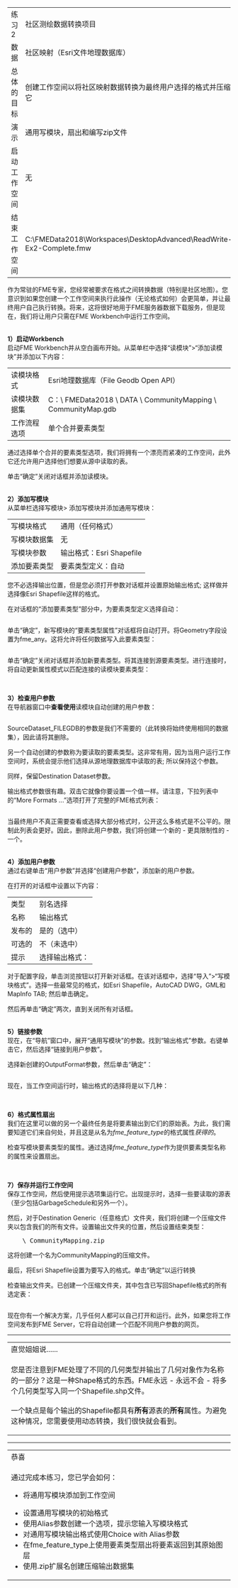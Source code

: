   <div id="readme" class="readme blob instapaper_body">
    <article class="markdown-body entry-content" itemprop="text">
<table>
<tbody><tr>
<td>
<i></i><font style="vertical-align: inherit;"><font style="vertical-align: inherit;">
练习2
</font></font></td>
<td><font style="vertical-align: inherit;"><font style="vertical-align: inherit;">
社区测绘数据转换项目
</font></font></td>
</tr>
<tr>
<td><font style="vertical-align: inherit;"><font style="vertical-align: inherit;">数据</font></font></td>
<td><font style="vertical-align: inherit;"><font style="vertical-align: inherit;">社区映射（Esri文件地理数据库）</font></font></td>
</tr>
<tr>
<td><font style="vertical-align: inherit;"><font style="vertical-align: inherit;">总体的目标</font></font></td>
<td><font style="vertical-align: inherit;"><font style="vertical-align: inherit;">创建工作空间以将社区映射数据转换为最终用户选择的格式并压缩它</font></font></td>
</tr>
<tr>
<td><font style="vertical-align: inherit;"><font style="vertical-align: inherit;">演示</font></font></td>
<td><font style="vertical-align: inherit;"><font style="vertical-align: inherit;">通用写模块，扇出和编写zip文件</font></font></td>
</tr>
<tr>
<td><font style="vertical-align: inherit;"><font style="vertical-align: inherit;">启动工作空间</font></font></td>
<td><font style="vertical-align: inherit;"><font style="vertical-align: inherit;">无</font></font></td>
</tr>
<tr>
<td><font style="vertical-align: inherit;"><font style="vertical-align: inherit;">结束工作空间</font></font></td>
<td><font style="vertical-align: inherit;"><font style="vertical-align: inherit;">C:\FMEData2018\Workspaces\DesktopAdvanced\ReadWrite-Ex2-Complete.fmw</font></font></td>
</tr>
</tbody></table>
<p><font style="vertical-align: inherit;"><font style="vertical-align: inherit;">作为常驻的FME专家，您经常被要求在格式之间转换数据（特别是社区地图）。</font><font style="vertical-align: inherit;">您意识到如果您创建一个工作空间来执行此操作（无论格式如何）会更简单，并让最终用户自己执行转换。</font><font style="vertical-align: inherit;">将来，这将很好地用于FME服务器数据下载服务，但是现在，我们将让用户只需在FME Workbench中运行工作空间。</font></font></p>
<p><br><strong><font style="vertical-align: inherit;"><font style="vertical-align: inherit;">1）启动Workbench</font></font></strong>
<br><font style="vertical-align: inherit;"><font style="vertical-align: inherit;">启动FME Workbench并从空白画布开始。</font><font style="vertical-align: inherit;">从菜单栏中选择“读模块”&gt;“添加读模块”并添加以下内容：</font></font></p>
<table>
<tbody><tr>
<td><font style="vertical-align: inherit;"><font style="vertical-align: inherit;">读模块格式</font></font></td>
<td><font style="vertical-align: inherit;"><font style="vertical-align: inherit;">Esri地理数据库（File Geodb Open API）</font></font></td>
</tr>
<tr>
<td><font style="vertical-align: inherit;"><font style="vertical-align: inherit;">读模块数据集</font></font></td>
<td><font style="vertical-align: inherit;"><font style="vertical-align: inherit;">C：\ FMEData2018 \ DATA \ CommunityMapping \ CommunityMap.gdb</font></font></td>
</tr>
<tr>
<td><font style="vertical-align: inherit;"><font style="vertical-align: inherit;">工作流程选项</font></font></td>
<td><font style="vertical-align: inherit;"><font style="vertical-align: inherit;">单个合并要素类型</font></font></td>
</tr>
</tbody></table>
<p><font style="vertical-align: inherit;"><font style="vertical-align: inherit;">通过选择单个合并的要素类型选项，我们将拥有一个漂亮而紧凑的工作空间，此外它还允许用户选择他们想要从源中读取的表。</font></font></p>
<p><font style="vertical-align: inherit;"><font style="vertical-align: inherit;">单击“确定”关闭对话框并添加读模块。</font></font></p>
<p><br><strong><font style="vertical-align: inherit;"><font style="vertical-align: inherit;">2）添加写模块</font></font></strong>
<br><font style="vertical-align: inherit;"><font style="vertical-align: inherit;">从菜单栏选择写模块&gt; 添加写模块并添加通用写模块：</font></font></p>
<table>
<tbody><tr>
<td><font style="vertical-align: inherit;"><font style="vertical-align: inherit;">写模块格式</font></font></td>
<td><font style="vertical-align: inherit;"><font style="vertical-align: inherit;">通用（任何格式）</font></font></td>
</tr>
<tr>
<td><font style="vertical-align: inherit;"><font style="vertical-align: inherit;">写模块数据集</font></font></td>
<td><font style="vertical-align: inherit;"><font style="vertical-align: inherit;">无</font></font></td>
</tr>
<tr>
<td><font style="vertical-align: inherit;"><font style="vertical-align: inherit;">写模块参数</font></font></td>
<td><font style="vertical-align: inherit;"><font style="vertical-align: inherit;">输出格式：Esri Shapefile</font></font></td>
</tr>
<tr>
<td><font style="vertical-align: inherit;"><font style="vertical-align: inherit;">添加要素类型</font></font></td>
<td><font style="vertical-align: inherit;"><font style="vertical-align: inherit;">要素类型定义：自动</font></font></td>
</tr>
</tbody></table>
<p><font style="vertical-align: inherit;"><font style="vertical-align: inherit;">您不必选择输出位置，但是您必须打开参数对话框并设置原始输出格式; </font><font style="vertical-align: inherit;">这样做并选择像Esri Shapefile这样的格式。</font></font></p>
<p><font style="vertical-align: inherit;"><font style="vertical-align: inherit;">在对话框的“添加要素类型”部分中，为要素类型定义选择自动：</font></font></p>
<p><a target="_blank" href="https://github.com/safesoftware/FMETraining/blob/Desktop-Advanced-2018/DesktopAdvanced3AdvancedR%2BW/Images/Img3.209.Ex2.GenericReaderDialogs.png"><img src="./Images/Img3.209.Ex2.GenericReaderDialogs.png" alt="" style="max-width:100%;"></a></p>
<p><font style="vertical-align: inherit;"><font style="vertical-align: inherit;">单击“确定”，新写模块的“要素类型属性”对话框将自动打开。</font><font style="vertical-align: inherit;">将Geometry字段设置为fme_any。</font><font style="vertical-align: inherit;">这将允许将任何数据写入此要素类型：</font></font></p>
<p><a target="_blank" href="https://github.com/safesoftware/FMETraining/blob/Desktop-Advanced-2018/DesktopAdvanced3AdvancedR%2BW/Images/Img3.210.Ex2.ShapefileGeometry.png"><img src="./Images/Img3.210.Ex2.ShapefileGeometry.png" alt="" style="max-width:100%;"></a></p>
<p><font style="vertical-align: inherit;"><font style="vertical-align: inherit;">单击“确定”关闭对话框并添加新要素类型。</font><font style="vertical-align: inherit;">将其连接到源要素类型。</font><font style="vertical-align: inherit;">进行连接时，将自动更新属性模式以匹配连接的读模块要素类型：</font></font></p>
<p><a target="_blank" href="https://github.com/safesoftware/FMETraining/blob/Desktop-Advanced-2018/DesktopAdvanced3AdvancedR%2BW/Images/Img3.211.Ex2.InitialWorkspace.png"><img src="./Images/Img3.211.Ex2.InitialWorkspace.png" alt="" style="max-width:100%;"></a></p>
<p><br><strong><font style="vertical-align: inherit;"><font style="vertical-align: inherit;">3）检查用户参数</font></font></strong>
<br><font style="vertical-align: inherit;"><font style="vertical-align: inherit;">在导航器窗口中</font><strong><font style="vertical-align: inherit;">查看使用</font></strong><font style="vertical-align: inherit;">读模块自动创建的用户参数：</font></font></p>
<p><a target="_blank" href="https://github.com/safesoftware/FMETraining/blob/Desktop-Advanced-2018/DesktopAdvanced3AdvancedR%2BW/Images/Img3.212.Ex2.InitialUserParams.png"><img src="./Images/Img3.212.Ex2.InitialUserParams.png" alt="" style="max-width:100%;"></a></p>
<p><font style="vertical-align: inherit;"><font style="vertical-align: inherit;">SourceDataset_FILEGDB的参数是我们不需要的（此转换将始终使用相同的数据集），因此请将其删除。</font></font></p>
<p><font style="vertical-align: inherit;"><font style="vertical-align: inherit;">另一个自动创建的参数称为要读取的要素类型。</font><font style="vertical-align: inherit;">这非常有用，因为当用户运行工作空间时，系统会提示他们选择从源地理数据库中读取的表; </font><font style="vertical-align: inherit;">所以保持这个参数。</font></font></p>
<p><font style="vertical-align: inherit;"><font style="vertical-align: inherit;">同样，保留Destination Dataset参数。</font></font></p>
<p><font style="vertical-align: inherit;"><font style="vertical-align: inherit;">输出格式参数很有趣。</font><font style="vertical-align: inherit;">双击它就像你要设置一个值一样。</font><font style="vertical-align: inherit;">请注意，下拉列表中的“More Formats ...”选项打开了完整的FME格式列表：</font></font></p>
<p><a target="_blank" href="https://github.com/safesoftware/FMETraining/blob/Desktop-Advanced-2018/DesktopAdvanced3AdvancedR%2BW/Images/Img3.213.Ex2.OutputFormatParam.png"><img src="./Images/Img3.213.Ex2.OutputFormatParam.png" alt="" style="max-width:100%;"></a></p>
<p><font style="vertical-align: inherit;"><font style="vertical-align: inherit;">当最终用户不真正需要查看或选择大部分格式时，公开这么多格式是不公平的。</font><font style="vertical-align: inherit;">限制此列表会更好。</font><font style="vertical-align: inherit;">因此，删除此用户参数，我们将创建一个新的 - 更具限制性的 - 一个。</font></font></p>
<p><br><strong><font style="vertical-align: inherit;"><font style="vertical-align: inherit;">4）添加用户参数</font></font></strong>
<br><font style="vertical-align: inherit;"><font style="vertical-align: inherit;">通过右键单击“用户参数”并选择“创建用户参数”，添加新的用户参数。</font></font></p>
<p><font style="vertical-align: inherit;"><font style="vertical-align: inherit;">在打开的对话框中设置以下内容：</font></font></p>
<table>
<tbody><tr>
<td><font style="vertical-align: inherit;"><font style="vertical-align: inherit;">类型</font></font></td>
<td><font style="vertical-align: inherit;"><font style="vertical-align: inherit;">别名选择</font></font></td>
</tr>
<tr>
<td><font style="vertical-align: inherit;"><font style="vertical-align: inherit;">名称</font></font></td>
<td><font style="vertical-align: inherit;"><font style="vertical-align: inherit;">输出格式</font></font></td>
</tr>
<tr>
<td><font style="vertical-align: inherit;"><font style="vertical-align: inherit;">发布的</font></font></td>
<td><font style="vertical-align: inherit;"><font style="vertical-align: inherit;">是的（选中）</font></font></td>
</tr>
<tr>
<td><font style="vertical-align: inherit;"><font style="vertical-align: inherit;">可选的</font></font></td>
<td><font style="vertical-align: inherit;"><font style="vertical-align: inherit;">不（未选中）</font></font></td>
</tr>
<tr>
<td><font style="vertical-align: inherit;"><font style="vertical-align: inherit;">提示</font></font></td>
<td><font style="vertical-align: inherit;"><font style="vertical-align: inherit;">选择输出格式：</font></font></td>
</tr>
</tbody></table>
<p><font style="vertical-align: inherit;"><font style="vertical-align: inherit;">对于配置字段，单击浏览按钮以打开新对话框。</font><font style="vertical-align: inherit;">在该对话框中，选择“导入”&gt;“写模块格式”。</font><font style="vertical-align: inherit;">选择一些最常见的格式，如Esri Shapefile，AutoCAD DWG，GML和MapInfo TAB; </font><font style="vertical-align: inherit;">然后单击确定。</font></font></p>
<p><font style="vertical-align: inherit;"><font style="vertical-align: inherit;">然后再单击“确定”两次，直到关闭所有对话框。</font></font></p>
<p><br><strong><font style="vertical-align: inherit;"><font style="vertical-align: inherit;">5）链接参数</font></font></strong>
<br><font style="vertical-align: inherit;"><font style="vertical-align: inherit;">现在，在“导航”窗口中，展开“通用写模块”的参数。</font><font style="vertical-align: inherit;">找到“输出格式”参数。</font><font style="vertical-align: inherit;">右键单击它，然后选择“链接到用户参数”。</font></font></p>
<p><font style="vertical-align: inherit;"><font style="vertical-align: inherit;">选择新创建的OutputFormat参数，然后单击“确定”：</font></font></p>
<p><a target="_blank" href="https://github.com/safesoftware/FMETraining/blob/Desktop-Advanced-2018/DesktopAdvanced3AdvancedR%2BW/Images/Img3.214.Ex2.LinkUserParams.png"><img src="./Images/Img3.214.Ex2.LinkUserParams.png" alt="" style="max-width:100%;"></a></p>
<p><font style="vertical-align: inherit;"><font style="vertical-align: inherit;">现在，当工作空间运行时，输出格式的选择将是以下几种：</font></font></p>
<p><a target="_blank" href="https://github.com/safesoftware/FMETraining/blob/Desktop-Advanced-2018/DesktopAdvanced3AdvancedR%2BW/Images/Img3.215.Ex2.OutputFormats.png"><img src="./Images/Img3.215.Ex2.OutputFormats.png" alt="" style="max-width:100%;"></a></p>
<p><br><strong><font style="vertical-align: inherit;"><font style="vertical-align: inherit;">6）格式属性扇出</font></font></strong>
<br><font style="vertical-align: inherit;"><font style="vertical-align: inherit;"></font><strong><font style="vertical-align: inherit;"></font></strong><font style="vertical-align: inherit;">我们在这里可以做的另一个最终任务是将要素输出到它们的原始表。</font><font style="vertical-align: inherit;">为此，我们需要知道它们来自何处，并且这是从名为</font></font><em><font style="vertical-align: inherit;"><font style="vertical-align: inherit;">fme_feature_type</font></font></em><font style="vertical-align: inherit;"><font style="vertical-align: inherit;">的格式属性</font><em><font style="vertical-align: inherit;">获得的</font></em><font style="vertical-align: inherit;">。</font></font></p>
<p><font style="vertical-align: inherit;"><font style="vertical-align: inherit;">检查写模块要素类型的属性。</font><font style="vertical-align: inherit;">通过选择</font></font><em><font style="vertical-align: inherit;"><font style="vertical-align: inherit;">fme_feature_type</font></font></em><font style="vertical-align: inherit;"><font style="vertical-align: inherit;">作为提供要素类型名称的属性来</font><font style="vertical-align: inherit;">设置扇出</font><font style="vertical-align: inherit;">。</font></font></p>
<p><a target="_blank" href="https://github.com/safesoftware/FMETraining/blob/Desktop-Advanced-2018/DesktopAdvanced3AdvancedR%2BW/Images/Img3.216.Ex2.FanoutByFeatureType.png"><img src="./Images/Img3.216.Ex2.FanoutByFeatureType.png" alt="" style="max-width:100%;"></a></p>
<p><br><strong><font style="vertical-align: inherit;"><font style="vertical-align: inherit;">7）保存并运行工作空间</font></font></strong>
<br><font style="vertical-align: inherit;"><font style="vertical-align: inherit;">保存工作空间，然后使用提示选项集运行它。</font><font style="vertical-align: inherit;">出现提示时，选择一些要读取的源表（至少包括GarbageSchedule和另外一个）。</font></font></p>
<p><font style="vertical-align: inherit;"><font style="vertical-align: inherit;">然后，对于Destination Generic（任意格式）文件夹，我们将创建一个压缩文件夹以包含我们的所有文件。</font><font style="vertical-align: inherit;">设置输出文件夹的位置，然后设置结束类型：</font></font></p>
<pre><font style="vertical-align: inherit;"><font style="vertical-align: inherit;">    \ CommunityMapping.zip
</font></font></pre>
<p><font style="vertical-align: inherit;"><font style="vertical-align: inherit;">这将创建一个名为CommunityMapping的压缩文件。</font></font></p>
<p><font style="vertical-align: inherit;"><font style="vertical-align: inherit;">最后，将Esri Shapefile设置为要写入的格式。</font><font style="vertical-align: inherit;">单击“确定”以运行转换</font></font></p>
<p><font style="vertical-align: inherit;"><font style="vertical-align: inherit;">检查输出文件夹。</font><font style="vertical-align: inherit;">已创建一个压缩文件夹，其中包含已写回Shapefile格式的所有选定表：</font></font></p>
<p><a target="_blank" href="https://github.com/safesoftware/FMETraining/blob/Desktop-Advanced-2018/DesktopAdvanced3AdvancedR%2BW/Images/Img3.217.Ex2.OutputDatasets.png"><img src="./Images/Img3.217.Ex2.OutputDatasets.png" alt="" style="max-width:100%;"></a></p>
<p><font style="vertical-align: inherit;"><font style="vertical-align: inherit;">现在你有一个解决方案，几乎任何人都可以自己打开和运行。</font><font style="vertical-align: inherit;">此外，如果您将工作空间发布到FME Server，它将自动创建一个匹配不同用户参数的网页。</font></font></p>
<hr>
<table>
<tbody><tr>
<td>
<i></i><font style="vertical-align: inherit;"><font style="vertical-align: inherit;">
直觉姐姐说......
</font></font></td>
</tr>
<tr>
<td><font style="vertical-align: inherit;"><font style="vertical-align: inherit;">

您是否注意到FME处理了不同的几何类型并输出了几何对象作为名称的一部分？</font><font style="vertical-align: inherit;">这是一种Shape格式的东西。</font><font style="vertical-align: inherit;">FME永远 - 永远不会 - 将多个几何类型写入同一个Shapefile.shp文件。
</font></font><br><br><font style="vertical-align: inherit;"><font style="vertical-align: inherit;">一个缺点是每个输出的Shapefile都具有</font></font><strong><font style="vertical-align: inherit;"><font style="vertical-align: inherit;">所有</font></font></strong><font style="vertical-align: inherit;"><font style="vertical-align: inherit;">源表</font><font style="vertical-align: inherit;">的</font></font><strong><font style="vertical-align: inherit;"><font style="vertical-align: inherit;">所有</font></font></strong><font style="vertical-align: inherit;"><font style="vertical-align: inherit;">属性</font><font style="vertical-align: inherit;">。</font><font style="vertical-align: inherit;">为避免这种情况，您需要使用动态转换，我们很快就会看到。

</font></font></td>
</tr>
</tbody></table>
<hr>
 
<table>
<tbody><tr>
<td>
<i></i><font style="vertical-align: inherit;"><font style="vertical-align: inherit;">
恭喜
</font></font></td>
</tr>
<tr>
<td><font style="vertical-align: inherit;"><font style="vertical-align: inherit;">

通过完成本练习，您已学会如何：
</font></font><ul><li><font style="vertical-align: inherit;"><font style="vertical-align: inherit;">将通用写模块添加到工作空间</font></font></li>
<li><font style="vertical-align: inherit;"><font style="vertical-align: inherit;">设置通用写模块的初始格式</font></font></li>
<li><font style="vertical-align: inherit;"><font style="vertical-align: inherit;">使用Alias参数创建一个选项，提示您输入写模块格式</font></font></li>
<li><font style="vertical-align: inherit;"><font style="vertical-align: inherit;">对通用写模块输出格式使用Choice with Alias参数</font></font></li>
<li><font style="vertical-align: inherit;"><font style="vertical-align: inherit;">在fme_feature_type上使用要素类型扇出将要素返回到其原始图层</font></font></li>
<li><font style="vertical-align: inherit;"><font style="vertical-align: inherit;">使用.zip扩展名创建压缩输出数据集</font></font></li>

</ul></td>
</tr>
</tbody></table>
</article>
  </div>
</body></html>
